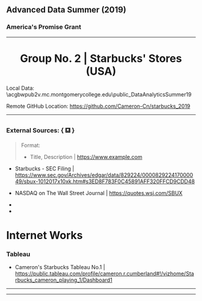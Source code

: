 ## Advanced Data Summer (2019)
### America's Promise Grant

---
# <center> Group No. 2 | Starbucks' Stores (USA) </center>

Local Data: \\acgbwpub2v.mc.montgomerycollege.edu\public\_DataAnalyticsSummer19

Remote  GitHub Location: https://github.com/Cameron-Cn/starbucks_2019

---

### External Sources: { &#9982; } 
> Format:
> + Title, Description | https://www.example.com

+ Starbucks - SEC Filing | https://www.sec.gov/Archives/edgar/data/829224/000082922417000049/sbux-1012017x10xk.htm#s3ED8F783F0C45891AFF320FFCD9CDD48
+ NASDAQ on The Wall Street Journal | https://quotes.wsj.com/SBUX

+
+

# Internet Works

### Tableau
+ Cameron's Starbucks Tableau No.1 | https://public.tableau.com/profile/cameron.r.cumberland#!/vizhome/Starbucks_cameron_playing_1/Dashboard1
---
---
